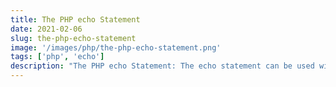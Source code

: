 ```yaml
---
title: The PHP echo Statement
date: 2021-02-06
slug: the-php-echo-statement
image: '/images/php/the-php-echo-statement.png'
tags: ['php', 'echo']
description: "The PHP echo Statement: The echo statement can be used with or without parentheses: echo or echo()."
---
```

